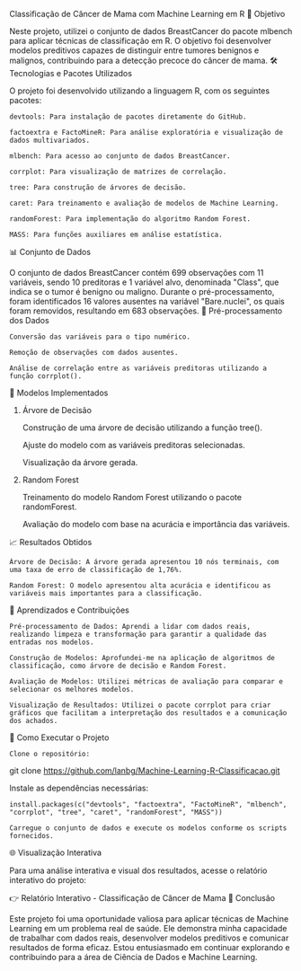 Classificação de Câncer de Mama com Machine Learning em R
🎯 Objetivo

Neste projeto, utilizei o conjunto de dados BreastCancer do pacote mlbench para aplicar técnicas de classificação em R. O objetivo foi desenvolver modelos preditivos capazes de distinguir entre tumores benignos e malignos, contribuindo para a detecção precoce do câncer de mama.
🛠️ Tecnologias e Pacotes Utilizados

O projeto foi desenvolvido utilizando a linguagem R, com os seguintes pacotes:

    devtools: Para instalação de pacotes diretamente do GitHub.

    factoextra e FactoMineR: Para análise exploratória e visualização de dados multivariados.

    mlbench: Para acesso ao conjunto de dados BreastCancer.

    corrplot: Para visualização de matrizes de correlação.

    tree: Para construção de árvores de decisão.

    caret: Para treinamento e avaliação de modelos de Machine Learning.

    randomForest: Para implementação do algoritmo Random Forest.

    MASS: Para funções auxiliares em análise estatística.

📊 Conjunto de Dados

O conjunto de dados BreastCancer contém 699 observações com 11 variáveis, sendo 10 preditoras e 1 variável alvo, denominada "Class", que indica se o tumor é benigno ou maligno. Durante o pré-processamento, foram identificados 16 valores ausentes na variável "Bare.nuclei", os quais foram removidos, resultando em 683 observações.
🧹 Pré-processamento dos Dados

    Conversão das variáveis para o tipo numérico.

    Remoção de observações com dados ausentes.

    Análise de correlação entre as variáveis preditoras utilizando a função corrplot().

🌲 Modelos Implementados
1. Árvore de Decisão

    Construção de uma árvore de decisão utilizando a função tree().

    Ajuste do modelo com as variáveis preditoras selecionadas.

    Visualização da árvore gerada.

2. Random Forest

    Treinamento do modelo Random Forest utilizando o pacote randomForest.

    Avaliação do modelo com base na acurácia e importância das variáveis.

📈 Resultados Obtidos

    Árvore de Decisão: A árvore gerada apresentou 10 nós terminais, com uma taxa de erro de classificação de 1,76%.

    Random Forest: O modelo apresentou alta acurácia e identificou as variáveis mais importantes para a classificação.

🧠 Aprendizados e Contribuições

    Pré-processamento de Dados: Aprendi a lidar com dados reais, realizando limpeza e transformação para garantir a qualidade das entradas nos modelos.

    Construção de Modelos: Aprofundei-me na aplicação de algoritmos de classificação, como árvore de decisão e Random Forest.

    Avaliação de Modelos: Utilizei métricas de avaliação para comparar e selecionar os melhores modelos.

    Visualização de Resultados: Utilizei o pacote corrplot para criar gráficos que facilitam a interpretação dos resultados e a comunicação dos achados.

🚀 Como Executar o Projeto

    Clone o repositório:

git clone https://github.com/lanbg/Machine-Learning-R-Classificacao.git

Instale as dependências necessárias:

    install.packages(c("devtools", "factoextra", "FactoMineR", "mlbench", "corrplot", "tree", "caret", "randomForest", "MASS"))

    Carregue o conjunto de dados e execute os modelos conforme os scripts fornecidos.

🌐 Visualização Interativa

Para uma análise interativa e visual dos resultados, acesse o relatório interativo do projeto:

👉 Relatório Interativo - Classificação de Câncer de Mama
📣 Conclusão

Este projeto foi uma oportunidade valiosa para aplicar técnicas de Machine Learning em um problema real de saúde. Ele demonstra minha capacidade de trabalhar com dados reais, desenvolver modelos preditivos e comunicar resultados de forma eficaz. Estou entusiasmado em continuar explorando e contribuindo para a área de Ciência de Dados e Machine Learning.
